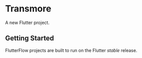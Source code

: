 # Transmore

A new Flutter project.

## Getting Started

FlutterFlow projects are built to run on the Flutter _stable_ release.
